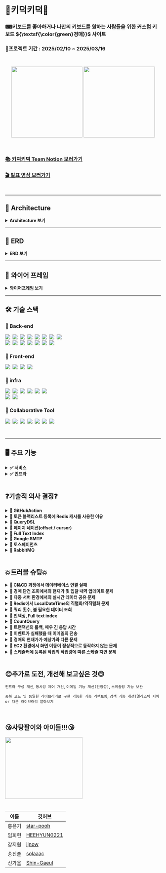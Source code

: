# 👑키덕키덕👑
### ⌨키보드를 좋아하거나 나만의 키보드를 원하는 사람들을 위한 커스텀 키보드 ${\textsf{\color{green}경매}}$ 사이트
### 📆프로젝트 기간 : 2025/02/10 ~ 2025/03/16


<br>
<p align="center">
<img src="https://github.com/user-attachments/assets/dc439ee5-15c1-4aaa-aa2a-55b673a9da50" height=230px>
<img src="https://github.com/user-attachments/assets/ec984bc9-05f6-4dd5-919d-1383e68e90d1" height=230px>

</p>

<br>

### [📚 키덕키덕 Team Notion 보러가기](https://teamsparta.notion.site/1962dc3ef514803fbe6cc16fbabe39e0)

### [🎬 발표 영상 보러가기]()

<br>

---

## 📐 Architecture

<details>
<summary> <Strong>Architecture 보기</Strong> </summary>
  
<br>
<p align="center">
<img src="https://github.com/user-attachments/assets/490f3504-bf8b-473a-b4a1-7845f564abd7" height=450px>




</p>
<br>
<br>
</details>

---

## 💬 ERD

<details>
<summary> <Strong>ERD 보기</Strong></summary>
  
<br>
<br>
<p align="center">
<img src="https://github.com/user-attachments/assets/89c5150c-c2dc-4657-a2a6-e036b7d6969b" height=650px>


</p>
<br>
<br>
</details>


---
## 📃 와이어 프레임

<details>
<summary> <Strong>와이어프레임 보기</Strong> </summary>
  
<br>
<br>
<p align="center">
<img src="https://github.com/user-attachments/assets/a72d4f3e-dc29-4ff3-a8b0-02fce07f1d5e" height=600px>

</p>
<br>
<br>
</details>


---

## 🛠️ 기술 스택
### 🔹 Back-end
<img src="https://img.shields.io/badge/Java-007396?style=for-the-badge&logo=OpenJDK&logoColor=white">&nbsp;
<img src="https://img.shields.io/badge/Spring Boot-6DB33F?style=for-the-badge&logo=springboot&logoColor=white">&nbsp;
<img src="https://img.shields.io/badge/Gradle-02303A?style=for-the-badge&logo=gradle&logoColor=white">&nbsp;
<img src="https://img.shields.io/badge/MySQL-4479A1?style=for-the-badge&logo=mysql&logoColor=white">&nbsp;
<img src="https://img.shields.io/badge/Redis-DC382D?style=for-the-badge&logo=redis&logoColor=white">&nbsp;
<img src="https://img.shields.io/badge/QueryDSL-FCC624?style=for-the-badge&logoColor=black">&nbsp;
<img src="https://img.shields.io/badge/postman-E34F26?style=for-the-badge&logo=postman&logoColor=white">&nbsp;
<img src="https://img.shields.io/badge/jwt-F80000?style=for-the-badge&logo=json web tokens&logoColor=white">&nbsp;
<br>
<img src="https://img.shields.io/badge/stomp-F7DF1E?style=for-the-badge&logoColor=black">&nbsp;
<img src="https://img.shields.io/badge/websocket-F80000?style=for-the-badge&logoColor=white">&nbsp;
<img src="https://img.shields.io/badge/rabbitMQ-47A248?style=for-the-badge&logo=rabbitMQ&logoColor=white">&nbsp;
<img src="https://img.shields.io/badge/h2-7952B3?style=for-the-badge&logo=h2&logoColor=white">&nbsp;
<img src="https://img.shields.io/badge/spring security-000000?style=for-the-badge&logo=spring security&logoColor=white">&nbsp;
<img src="https://img.shields.io/badge/spring data jpa-092E20?style=for-the-badge&logoColor=white">&nbsp;
<img src="https://img.shields.io/badge/junit5-4053D6?style=for-the-badge&logo=junit5&logoColor=white">
### 🔹 Front-end
<img src="https://img.shields.io/badge/html5-E34F26?style=for-the-badge&logo=html5&logoColor=white">&nbsp;
<img src="https://img.shields.io/badge/javascript-F7DF1E?style=for-the-badge&logo=javascript&logoColor=black">&nbsp;
<img src="https://img.shields.io/badge/springboot web-6DB33F?style=for-the-badge&logoColor=white">&nbsp;
<img src="https://img.shields.io/badge/thymeleaf-7952B3?style=for-the-badge&logo=Thymeleaf&logoColor=white">&nbsp;


### 🔹 infra
<img src="https://img.shields.io/badge/ec2-DC382D?style=for-the-badge&logo=amazonec2&logoColor=white">&nbsp;
<img src="https://img.shields.io/badge/rds-47A248?style=for-the-badge&logo=amazonRDS&logoColor=white">&nbsp;
<img src="https://img.shields.io/badge/github actions-A86454?style=for-the-badge&logo=githubactions&logoColor=white">&nbsp;
<img src="https://img.shields.io/badge/docker-DD0031?style=for-the-badge&logo=docker&logoColor=white">&nbsp;
<img src="https://img.shields.io/badge/load balancing-F7DF1E?style=for-the-badge&logo=awselasticloadbalancing&logoColor=black">&nbsp;
<img src="https://img.shields.io/badge/route 53-4053D6?style=for-the-badge&logo=amazon route 53&logoColor=white">&nbsp;
<br>
<img src="https://img.shields.io/badge/iam-010101?style=for-the-badge&logoColor=white">&nbsp;
<img src="https://img.shields.io/badge/google smtp-F80000?style=for-the-badge&logo=google&logoColor=white">&nbsp;



### 🔹 Collaborative Tool
<img src="https://img.shields.io/badge/IntelliJ IDEA-000000?style=for-the-badge&logo=IntelliJ IDEA&logoColor=white">&nbsp;
<img src="https://img.shields.io/badge/Github-181717?style=for-the-badge&logo=github&logoColor=white">&nbsp;
<img src="https://img.shields.io/badge/git-F05032?style=for-the-badge&logo=git&logoColor=white">&nbsp;
<img src="https://img.shields.io/badge/Slack-4A154B?style=for-the-badge&logo=Slack&logoColor=white">&nbsp;
<img src="https://img.shields.io/badge/notion-4053D6?style=for-the-badge&logo=notion&logoColor=white">&nbsp;
<img src="https://img.shields.io/badge/figma-339AF0?style=for-the-badge&logo=figma&logoColor=white">&nbsp;
<img src="https://img.shields.io/badge/zep-7952B3?style=for-the-badge&logoColor=white">&nbsp;

<br>

---
## 🖥 **주요 기능**

<details>
  <summary><strong>✅ 서비스</strong></summary>

- 인증/인가 : Spring Security
- 회원 관리 : C, R, U, D
- 키보드 관리 : C, R, U, D
- 경매 관리 : C, R, U
- 입찰 : C
    - 비정상적인 입찰 방지
        - 하나의 경매에 최대 10회까지만 입찰 가능
        - 한 번의 입찰에 가능한 입찰 금액은 현재가 + 최소 입찰단위 * 10
- 경매 포인트 충전 : 토스페이먼츠
- 이메일 알림 서비스 : 포인트 결제내역 및 경매 낙찰, 경매 시작/종료 시 알림성 이메일 전송
- 스케줄러 : 경매 시작, 종료 자동 관리

</details>

<details>
  <summary><strong>✅ 인프라</strong></summary>

- CI/CD :
    - Github Actions을 통한 테스트 및 빌드
    - Docker 컨테이너 생성 및 EC2에서 실행
- AWS
    - ROUTE53 : 구매한 도메인의 ENS 관리 및 트래픽 라우팅
    - ALB : 트래픽 분산 및 SSL 인증
    - EC2 : 애플리케이션 배포 및 실행
    - RDS : 회원, 키보드, 경매, 포인트, 입찰 데이터 저장 및 관리

</details>
    
<br>



## ❓기술적 의사 결정❓
<details>
  <summary> <strong> 🔹 GitHubAction</strong> </summary>
  <br>

[구현한 기능]

GitHub를 활용한 CI/CD (지속적 통합/지속적 배포) 파이프라인을 구현했습니다.

[주요 로직]

- main 브랜치로 Pull Request가 생성 → 테스트를 실행
- 생성된 Pull Request가 Merge → 배포 프로세스 실행
- GitHub Secrets 활용 → EC2 설정을 비공개로 관리
- Docker로 애플리케이션을 컨테이너화하여 EC2에 자동 배포

[배경]

- 수동 배포의 비효율성 : 코드 변경시마다 EC2에 직접 접속하여 수동으로 배포해야 하는 번거로움이 있었습니다.
- 테스트 검증 부재 : 배포 전 전체 테스트 코드를 실행하여 검증하는 과정이 체계화 되어있지 않아 버그가 포함된 코드가
  <br>
  실제 서비스에 배포될 위험이 있었습니다.
- 배포 과정의 프로세스 확립 : 배포 단계에서 명령어를 잘못 친다던가 하는 휴먼 에러가 발생하여 일관된 배포 프로세스가
  <br>
  필요하다고 생각했습니다.

[요구사항]

- main으로 Pull Request를 생성했을 때 테스트 코드를 확인하여야 합니다.
- main으로 Merge가 되었을 때 배포가 되어야 합니다.
- 프로그램이 Docker 컨테이너 위에서 실행되어야 합니다.

[선택지]

- Jenkins
- GitHub Actions  🥕

[의사결정/사유]

- 기존에 GitHub Actions를 활용한 CI/CD 구축 경험이 있어 새로운 도구를 학습하는 데 드는 리소스를 고려했을 때
  <br>
  가장 효율적인 선택이었습니다.
- 프로젝트가 GitHub에서 관리되고 있어 별도의 외부 서비스 없이 GitHub 내에서 CI/CD를 구현할 수 있다는 점이
  <br>
  강점이었습니다.
- GitHub Actions는 YAML 파일을 기반으로 워크플로우를 정의할 수 있어 구현이 용이하고 유지보수 부담이 적었습니다.

[회고]

- 단일 서버 환경일때 구현을 해 배포를 해보았으나 시간이 없어 다중 서버 환경일 때 CI&CD 구축을 경험하지 못해 아쉬움이 남습니다.
- 직접 EC2에 파일을 전송하는 방법을 택했으나 다음에는 S3를 이용하는 방식도 고려해보고 싶습니다.
    
</details>

<details>
  <summary> <strong>🔹 토큰 블랙리스트 등록에 Redis 캐시를 사용한 이유</strong> </summary>
  <br>

  [구현한 기능]


회원 탈퇴 시, 해당 사용자의 토큰을 블랙리스트에 등록하여 더 이상 사용할 수 없도록 처리하는 기능을 구현했습니다. 

[주요 로직] → 흐름도 작성

- 회원 탈퇴 요청 → 사용자 정보 삭제 및 토큰을 블랙리스트에 등록
- 사용자가 서비스 요청 → 요청의 토큰이 블랙리스트에 포함되어 있는지 검증
- 블랙리스트에 포함된 토큰 → 요청 거부
- 토큰 만료 시 → 블랙리스트에서 자동 삭제

  <img src="https://github.com/user-attachments/assets/f1240532-171a-4aa9-bb1a-de06c1d25a65" height=300px>




[배경]

- 회원 탈퇴 후에도 토큰에 대한 정보를 알고 있다면 토큰이 만료될 때까지 서비스를 계속 이용할 수 있는 문제가 있었습니다.
  
  이를 해결하기 위해 블랙리스트를 도입하여, 탈퇴 시 해당 토큰을 블랙리스트에 등록하고 이후 모든 요청에서 블랙리스트에
  
  포함되어 있는지 확인하는 방식으로 차단했습니다.

[요구사항]

- 블랙리스트는 일정 시간(토큰의 유효기간) 이후 자동으로 만료되도록 관리해야 합니다.
- 블랙리스트 조회는 Filter를 지나기 때문에 빨라야 합니다.

[선택지] 

- Redis 🥕
    - 다중 서버 환경에서도 일관된 데이터 관리를 보장할 수 있음
    - 네트워크를 통해 데이터를 공유하므로 캐시 일관성 유지 가능
    - 요청이 발생할 때마다 네트워크 호출이 필요 → 응답 속도 저하 가능
    - 로컬 캐시에 비해 상대적으로 높은 네트워크 비용 발생
- Caffeine
    - 성능이 뛰어나고 빠른 응답 속도 제공
    - 구현이 간단하고 사용하기 쉬움
    - 로컬 캐시 방식이라 네트워크 호출이 없어 비용이 적음
    - 다중 서버 환경에서 일관성이 보장되지 않음
    - 서버별로 캐시 데이터가 달라질 수 있어 신뢰도가 낮아질 가능성 있음

[의사결정/사유]

- 블랙리스트 조회는 모든 요청마다 수행되므로, 매번 네트워크 호출이 필요해 응답 속도가 느려질 가능성이 있음
- 처음에는 성능이 뛰어난 Caffeine을 사용했으나, 다중 서버 환경에서 캐시 데이터가 일관되지 않을 가능성이 있음
- 결과적으로, 데이터 일관성을 보장하기 위해 Redis를 선택함

[회고]

- 다시 시도한다면? 
시간이 없어 기존에 사용해본 Redis를 사용해봤지만 다중 서버 환경에서의 다른 캐시 방법을 찾아보고 싶습니다.
</details>


<details>
  <summary> <strong>🔹 QueryDSL</strong> </summary>
  <br>

  [구현한 기능]

경매 다건 조회 기능에 QueryDSL 이용하여 다양한 옵션으로 

선택적 검색이 가능 하도록 구현하였습니다. 

[주요 로직]

1. 설정한 옵션에 해당하는 결과만 출력하도록 하였습니다. 
2. DTO방식을 이용하여 불필요한 컬럼은 조회하지 않도록 하였습니다. 
3. @QueryProjection 을 이용하여 런타임 시점이 아닌 컴파일 시점에 
    
    오류를 잡아낼 수 있도록 하였습니다.  
    

[배경]

초기에 구현했던 경매 목록 조회 기능은 별도의 검색 옵션이 없는 전체 목록 

조회였습니다. 조회 기능에 관하여 생각을 하던 도중 인스타그램을 통해 어렴풋이

기억나는 단어에 대해서 검색을 했을 때 원하는 결과 값이 나와서 도움이 되었던 

기억이 스쳤습니다. 저희 로직도 그러한 방식으로 검색을 할 수 있다면 좋을 것 

같아서 구현하게 되었습니다.  

[요구 사항]

1. 동적쿼리
    1. 사용자가 어떠한 것을 검색하던 편리하게 검색 할 수 있어야 하며,
        
        결과 값이 정확히 나오도록 설계해야 한다고 생각했습니다. 
        
2. 유지보수성
    1. 개발자 측면에서 검색 옵션이 추가되거나, 삭제되더라도
        
        변경을 쉽고 빠르게 할 수 있어야 한다고 생각했습니다. 
        
3. 타입 안전성
    1. 쿼리 작성 시 발생할 수 있는 오류들에 대하여 미리 발견하거나, 
        
        대비할 수 있어야 한다고 생각했습니다.
        

[선택지]

- 각 검색 조건에 해당하는 API를 생성하기
    - 사용자가 검색 할 때에 사용하는 검색 조건 중 가장 많은 빈도를 차지할 것이라고
        
        예상되는 것들에 대한 각 API를 만들어서 이용할 수 있게 하는 방법
        
        - 장점 : 사용자가 원하는 조건에 따른 API를 호출하기 때문에 하나의 API에서
            
          로직에 문제가 발견되더라도 나머지 검색 기능은 정상적으로 작동합니다. 
            
        - 단점 : 검색 조건이 많아질수록 각 조건에 맞는 API를 별도로 생성해 줘야 하며,
            
          중복 로직이 많아지고, 검색 조건이 변경되면 해당하는 여러가지의 API를
            
          수정해야 하므로 유지 보수가 복잡해지게 됩니다. 
            
- JPQL을 이용한 동적 쿼리 만들기
    - JPQL을 이용하여 동적 쿼리를 만들어 검색을 할 수 있는 기능을 만들기
        - 장점 : 자바에서 제공하는 기능이고, 쿼리 메서드 조합을 잘하면 쉽게
            
          구현할 수 있다는 장점이 있습니다. 
            
        - 단점 : 다양한 검색 조건이 들어간 동적 쿼리의 특성 상 쿼리메서드로 만들기엔
            
          한계가 있으며, 문자열로 작성하기 때문에 쿼리문이 복잡해지고, 가독성이
            
          떨어집니다. 또 컴파일러, 컴파일 시점에 오류가 잡기 힘들고
            
          엔티티에 대해 연관된 데이터를 조회하기 위해 추가적인 쿼리가 발생하여
            
          N+1 문제로 인한 성능 저하가 일어날 수 있습니다. 
            
- ✅ QueryDSL을 이용한 동적 쿼리 만들기
    - QueryDSL을 이용하여 동적 쿼리를 만들어 검색할 수 있는 기능 만들기
        - 장점 : 문자열로 작성하지 않고 자바 코드로 작성하기 때문에 잘못된 필드 이름이나
            
          타입 등을 컴파일러를 통해 쉽게 찾아낼 수 있고, 가독성이 올라가며
            
          이해하기 쉽고 수정하기 편하다는 장점이 있습니다. 
            
          또한 @QueryProjection을 통해 컴파일 시점에 오류를 잡을 수 있다는
            
            장점이 있습니다. 
            
        - 단점 : 처음 사용할 때 다소 학습이 필요하고, 별도의 의존성 주입으로 인한
            
          버전 관리, 호환성 문제 등이 있을 수 있습니다. 
            
    

[의사결정/사유]

- 의사결정 : QueryDSL을 이용한 동적 쿼리 만들기
- 사유 : 처음 사용할 때 학습이 필요한 점과 별도의 의존성 주입으로 인한 버전 관리,
    
  호환성 문제 등에 대한 단점이 있지만, 유지 보수성과 타입 안전성 부분에서
    
  다른 방법들에 비해 우수하다고 생각하여 선택하게 되었습니다. 
    

[회고]

쿼리 사용이 익숙하지 않아 활용적이지 못한 것 같아 아쉬움이 있습니다. 공부를 더 해서

아직 모르는 다양한 기능들을 알아보고 보다 효율적으로 코드를 개선해 보고 싶고,

초성 검색 기능 구현에 대해서도 공부해 보고 싶습니다.
    
</details>

<details>
  <summary> <strong>🔹 페이지 네이션(offset / cursor)</strong> </summary>
  <br>

  [구현한 기능]

offset기반 페이징과 cursor기반 페이징을 이용하여 모두 구현해 보았으며, 

검색 속도 개선과  문제 해결을 위하여 결과적으로 cursor기반 페이징을 

최종 반영 하였습니다.

[주요 로직]

QueryDSL을 이용한 조회 기능에 offset기반 페이징 처리를 하여 사용자가 페이지를

선택하여 조회를 할 수 있는 기능을 1차적으로 구현하여 테스트 진행 후

검색 속도 개선과 문제 해결(CountQuery)를 위하여 cursor기반 페이징을 최종

반영 시켰습니다. 

[배경]

검색 기능을 구현한 후 생각을 하던 도중 조회 결과가 한번에 보이는 것은 속도 저하와

사용자의 시각적인 측면에서 불편함이 발생할 것이라고 생각하여 

페이징 처리를 하게 되었습니다. 

[요구 사항]

1. 데이터의 정확성
    1. 사용자가 조회를 하는 도중에 데이터가 추가되거나 삭제되어도 유실, 중복되는 
        
        데이터 없이 정확한 정보가 반환되어야 한다고 생각했습니다. 
        
2. 빠른 속도
    1. 어떤 방식으로 조회를 하더라도 빠른 속도를 유지하여 사용자에게
        
        불편함이 없어야 한다고 생각합니다. 
        

[선택지]

- ✅ offset 기반 페이징
    - 조회한 데이터를 “페이지”단위로 구분하여 출력하는 방식
        - 장점 : 사용자가 특정 페이지로 직접 선택하여 이동할 수 있고,
            
          구현이 간단하며, 다양한 정렬 방식을 쉽게 적용할 수 있다는 장점이 있습니다.
            
        - 단점 : 페이지를 불러오는 사이에 데이터의 변화가 있을 경우, 중복 데이터 혹은
            
          유실 데이터가 있을 수 있으며, 요청한 데이터를 바로 조회하는 것이 아니라
            
          이전의 데이터를 모두 조회한 후 offset을 조건으로 잘라내는 방법이기 때문에
            
          offset의 숫자가 커질수록 응답 속도가 느리다는 단점이 있습니다. 
            
- ✅✅ cursor 기반 페이징
    - 무한 스크롤을 구현할 때 흔히 사용하는 방법이기도 하며, 마지막으로 조회된 항목을
        
        기준으로 다음 데이터를 가지고 오는 방식 
        
        - 장점 : offset값을 사용하는 대신 이전에 조회한 마지막 항목을 기준으로 다음 항목을
            
           가지고 오기 때문에 데이터 베이스의 부하가 적고 속도가 빠르며, 데이터에
            
           변화가 있더라도 이전에 조회한 데이터를 기준으로 결과를 반환하므로, 
            
          사용자에게 일관된 결과를 제공한다는 장점이 있습니다. 
            
        - 단점 : 사용자가 원하는 특정 페이지로 직접 이동할 수 없고, 오직 다음 또는 이전
            
          페이지로만 이동할 수 있으며, 구현이 상대적으로 복잡하다는 단점이
            
          있습니다. 
            

[의사결정/사유]

- 의사결정 : offset기반 페이징, cursor기반 페이징
- 사유 :
    - offset기반과 cursor기반에 대해서 공부해 보았지만, 실제로 저의 프로젝트에
        
      적용하였을 때 각 방식에 따른 장단점이 있을 것이라 생각하였으며, 개인적으로
        
      cursor기반 페이징을 경험(실제 웹사이트)해 봤던 기억이 좋지 않았습니다.
        
      지극히 개인적인 생각이기 때문에 프로젝트에 바로 그 의견을 적용하긴 어려워서
        
      두 가지 방법 모두 구현을 해본 후 더 적합한 것을 선택하고자 하였습니다. 
        
    

[회고]

offset기반 페이징과 cursor기반 페이징을 모두 구현해보면서 각자 어떤식으로 작동을

하는지에 대해 직접 확인해 볼 수 있어서 좋았고, 구현하면서 생긴 문제들에 대해서 

조금 더 공부해볼 생각을 하니 기대됩니다.
  
    
</details>

<details>
  <summary> <strong>🔹 Full Text Index</strong> </summary>
  <br>

  [구현한 기능]

full text index를 적용하여 검색 응답 속도 개선을 하였습니다. 

[주요 로직]

기존에 사용한 like연산자를 이용한 검색에 대한 속도를 개선하고자,

full text index 적용 후 사용자 정의 함수를 등록하여 응답 속도를 개선 하였습니다. 

[배경]

검색은 정확한 정보를 응답하는 것도 중요하지만 응답 속도 또한 중요하다고 생각하였습니다. 

키보드 100만 건을 기준으로 키보드 이름에 대해서 검색을 해보았습니다.

- 검색조건 :
    - 키보드 이름 : red가 들어간 키보드 조회
    - offset기반 페이징
    - 한 페이지에 50개 출력
    - 10번 째 페이지 선택
    - 결과에 충족하는 총 데이터 수 32,491건
      
      <img src="https://github.com/user-attachments/assets/172a37e5-b432-423d-a726-dc1ef58db07f" height=350px>
      


단순히 눈으로 보이는 1초는 빠르다고 느껴질 수 있으나 응답을 기다릴 때 체감 상 

빠르다고 생각이 들지 않았습니다. 해당 기능을 구현한 사람의 입장에서도 다소 

답답함이 느껴진다면 사용자의 입장에서는 더욱 답답할 것이라고 생각하였고, 

그로 인해 응답 속도를 개선하고자 하였습니다. 

[요구 사항]

1. 빠른 속도
    1. 사용자가 불편함을 겪지 않도록 응답 속도가 중요하다고 생각했습니다. 
2. 정확한 반환 값
    1. 속도가 빠르지만, 검색어에 연관 없는 데이터가 반환 된다면 아무 의미가 없다고
        
        생각 하기 때문에 데이터 정확성이 중요하다고 생각했습니다.
        
         
        

[선택지]

1. like 연산자 수정
    1. 기존에 작성되어있는 like연산자에서 앞 부분에 있는 %를 제외하여 해당 컬럼을 인덱싱
        
        처리하여 접두어 검색
        
        ```java
        // 기존 코드
        private BooleanExpression auctionTitle(String auctionTitle) {
            if (auctionTitle == null) {
                return null;
            }
        
            return auction.title.like("%" + auctionTitle + "%");
        }
        ```
        
        ```java
        // 변경 코드
        private BooleanExpression auctionTitle(String auctionTitle) {
            if (auctionTitle == null) {
                return null;
            }
        
            return auction.title.like(auctionTitle + "%");
        }
        ```
        

- 장점 : 해당 방법을 사용하기 위한 수정이나, 적용이 어렵지 않고
    
  FTS보다 저장 공간을 적게 차지한다는 장점이 있습니다. 
    
- 단점 : 접두어 검색이기 때문에 사용자가 원하는 포괄적인 검색이 불가능합니다.
    
  예를 들어 “사과”로 검색했을 때 “사과맛 음료”는 찾을 수 있지만
    
  “맛있는 사과”는 찾을 수 없습니다. 
    
1. full text index
    1. 해당하는 컬럼에 full text index처리를 하여 전체 텍스트를 검색 할 수 있도록 구현
        - 장점 : 파서가 문자열을 Tokenizing(문자열을 의미 있는 단위로 분리)하여 인덱스를
            
          생성하므로 검색 속도가 향상 되며, 파서의 종류를 선택하여 tokenizing
            
          할 수 있기 때문에 검색의 폭이 넓어질 수 있습니다. 
            
        - 단점 : 데이터를 모든 단어별로 분리하여 저장하기 때문에 저장 공간이 많이
            
          필요하며, 잦은 데이터 변화가 있을 시 오버헤드가 발생할 수 있다는 단점이
            
          있습니다. 또한 QueryDSL은 RDBMS(관계형 데이터베이스 관리 시스템)를
            
          따르기 때문에 FTS(Full Text Search)를 네이티브하게 지원하지 않아  
            
          사용자 정의 함수를 이용하여 구현해야 한다는 단점이 있습니다. 
            

[의사결정/사유]

- 의사결정 : full text index
- 사유 :
    - 지금 현재 저희 프로젝트에서는 속도나 정확성, 그리고 사용자가 폭 넓은 검색을
        
      할 수 있어야 한다는 점을 생각하여 full text index를 선택하였습니다.
        
         
        

[회고]

기능을 구현하고 테스트를 해봤을 때 속도가 개선된 점을 직접 확인 할 수 있어서 

기분이 좋았고, 처음 접해보는 사용자 정의 함수 등록을 해볼 수 있어서 뜻 깊은 시간이었던 것

같습니다. 짧은 시간에 알아보고 공부하여 구현하다보니 부족한 점이 많아 조금 더

개선해 보고 싶습니다. 그리고 FTS(Full Text Search)에 관해 검색을 하다 보니 

엘라스틱서치 라는 기능이 눈에 자주 띄었어서 관련 공부도 해보고 싶습니다.
  
    
</details>

<details>
  <summary> <strong>🔹 Google SMTP</strong> </summary>
  <br>

 [구현한 기능]
 
여러가지 알림기능에 활용할 이메일 전송 기능을 구현하였습니다.

[배경]

결제가 완료되거나, 포인트가 일정 금액보다 떨어져 입찰 참여가 어려운 상황이거나, 경매가 끝났을때 낙찰자가 되었거나, 

내가 생성한 경매가 오픈되었거나 하는 상황에서 사용자에게 알림을 보내야 할 필요가 있습니다. 여기서 결제 영수증이나 

낙찰 알림 등은 실시간으로 바로바로 확인해야하는 내용의 알림이 아니고 시간이 지나도 사용자가 필요하지 않아 지우는 것이 

아니라면 사라지지 않고 사용자가 필요하면 언제든지 다시 확인할 수 있어야 하는 종류의 알림이라고 생각했기때문에 

이메일로 구현하였습니다.

[주요 로직]

Spring Mail과 Gmail SMTP를 활용하여 이메일을 발송하는 구조입니다.

특정 이벤트 발생 시 이메일 전송 요청을 수신하면`EmailService`로 전달하여 이메일을 전송합니다. 

HTML 템플릿(Thymeleaf) 기반으로 이메일 본문을 생성합니다.

`JavaMailSender.send(mimeMessage)`를 호출하면 SMTP 서버와 연결한 후, 메일 전송 요청을 Gmail SMTP 서버로 보내고 이메일을 발송한 후 

종료하는 방식으로 처리됩니다. 이메일 전송이 성공하면 로그를 남기고 API 응답을 반환합니다.

<img src="https://github.com/user-attachments/assets/adba5ff1-c16f-4362-a916-078e5e1a8212" height=350px>


[요구사항]

1. 이메일을 송신 할 수 있어야합니다. 
    1. 고객센터를 이메일로 운영하는게 아니므로 수신기능 필요없다고 생각했습니다.
2. 이메일을 구축하는데에 너무 많은 리소스가 사용되면 안됩니다.
3. 다른 팀원들이 구현된 내용을 하나하나 분석해보지 않아도 쉽게 사용할 수 있어야 합니다. 
    1. 알림 기능은 다양하게 활용 가능하므로 원한다면 그냥 가져다가 구현할 수 있어야한다고 생각했습니다.

[선택지]

1. 외부 API사용
    1. API 방식은 HTTP 기반의 RESTful API를 활용하여 요청을 보내는 방식
    2. 장점
        1. 간단한 HTTP요청으로 전송이 가능합니다.
        2. 전송 로그, 열람 추적 등이 가능합니다.
        3. 대량 전송이 가능합니다.
    3. 단점
        1. 비쌉니다.
            1. sendgrid →월 5만건 15달러 20만건 90달러
            2. Mailgun → 월 5만건 35달러 월 250만건 1250달러 
            3. postmark →월 5만건 60달러 12만건 138달러
            4. aws ses → 월 6만건까지는 무료 그 후에는 비용발생
2. SMTP 
    1. SMTP 프로토콜(Simple Mail Transfer Protocol)을 이용하여 메일을 전송 (수신은 X)
        1. SMTP를 직접 구축
            1. 장점: 
                1. 발송량 제한이 없습니다.
            2. 단점
                1. 서버 유지비가 발생합니다.
                2. 유지보수가 어렵습니다.
                3. 설정 난이도가 어렵습니다.
        2. 구글 SMTP를 이용
            1. 장점 :
                1. 설정 난이도가 쉽습니다.
                2. 유지보수, 보안을 구글이 하므로 우리가 하지 않아도 됩니다.
            2. 단점:
                1. 발송량 제한 있습니다. 하루에 500건

[의사결정/사유]

1. aws ses vs 구글 SMTP
    1. aws
        1. 장점
            1. 전송 로그, 열람 추적 등이 가능합니다.
            2. 월 6만건 넘어도 유료지만 보낼 수 있습니다.
        2. 단점
            1. 초기 설정이 구글 SMTP보다 어렵습니다.
    2. 구글 SMTP 🥕
        1. 장점
            1. 초기 설정이 매우 쉽습니다.
        2. 단점
            1. 보낼 수 있는 메일의 양이 매일 500건으로 한정적입니다.

Gmail SMTP를 활용하여 전송하는 방식을 선택했습니다.

1. 전송로그 열람 추적등은 마케팅 메일이라면 필요할 수도 있지만 우리가 만드는 건 알림메일이므로 중요치 않다고 생각됩니다.
2. 마찬가지로 대량메일 또한, 마케팅 메일이 아니라 알림메일이므로 중요하지 않았습니다.
3. Gmail SMTP를 활용하는 방식이 가장 리소스가 적게 들어갈 수 있다고 생각합니다.

[회고]

- 기술의 장단점
    - 장점
      
    	정말 쉽게 설정이 가능했습니다. 3시간만에 첫 메일을 보내는데에 성공했고, 팀원들에게 간단한 설명만하고 바로 코드만 보여줘도

   	다들 금방 이해하고 활용할 수 있었습니다.
  
    - 단점
        
        대량 메일에 어렵다는 점은 지금 단계에서 아무 문제가 없지만 확장 가능성을 생각하면 조금 불리할 수 있을 것 같습니다.
        

다시 시도한다면?

 - Gmail을 사용하는 방식은 간단하지만, EC2에서 메일을 전송할 때 일부 계정에서는 Gmail이 이를 이상 로그인으로 판단하여 차단하는
 
   경우가 있었습니다. 따라서 배포 시 AWS와의 호환성을 고려한다면, 다음번에는 AWS SES를 활용하는 것을 더 적극적으로

   고려해볼 수 있을 것 같습니다.
  
    
</details>

<details>
  <summary> <strong>🔹 토스페이먼츠</strong> </summary>
  <br>

  [구현한 기능]

- 입찰 시 필요한 경매 포인트를 충전하기 위한 결제 기능을 구현했습니다.

[주요 로직]

- 선택한 PG사 : 토스페이먼츠
- 결제 요청이 들어오면 결제 정보를 임시로 저장합니다.
    - 결제 정보 전달 시 클라이언트로부터 조작된 데이터인지 검증하는 용도입니다.
- 토스페이먼츠에 결제 승인 요청을 전송합니다.
- 결제 승인 응답이 정상적으로 오면 결제 내역 및 경매 포인트 정보를 DB에 저장합니다.


 <img src="https://github.com/user-attachments/assets/e19c3678-10c1-48f9-9bab-45adf8189e63" height=350px>



[배경]

- 경매의 핵심 기능인 입찰을 구현하기 위해선 결제 기능이 필요하다고 생각했습니다.
- 결제 기능 없이도 경매 시스템을 구현할 수는 있지만 현실성이 부족하다고 판단했기 때문입니다.

[요구사항]

- 결제 기능을 연동하는데 많은 시간이 소요되지 않아야 합니다.
- 다른 팀원들이 구현 내용을 분석하지 않아도 쉽게 사용할 수 있도록 구현해야 합니다.
- 참고 할 수 있는 자료가 많아야 합니다.

[선택지]

- 아임 포트
    - 참고 자료 (샘플 코드, 포스트맨 등) 다수 존재
    - 다양한 PG사를 간단하게 연결 가능
    - 다양한 기능을 API 호출로 사용 가능
    - 서버 - 아임포트 - PG사의 구조
- ✅ 토스 페이먼츠
    - 참고 자료 (샘플 코드, 개발 문의 채널 등) 다수 존재
    - 서버 - 토스페이먼츠의 구조

[의사결정/사유]

- 경매 포인트를 충전하는 단순한 기능이기 때문에 아임 포트의 사용은 과하다고 생각했습니다.
- API 호출로 기능이 완성되어 버린다면 프로젝트를 빠르게 진행할 수는 있지만, 개인이나 팀의 성장에는

  도움이 되지 않는다고 생각했습니다.
  
- 다양한 PG사를 연결할 것이 아니었기 때문에 결제가 완료되기까지 한 단계를 더 거쳐야 한다는 부분이 단점이

  된다고 생각했습니다.

[회고]

- 기술의 장단점
    - 참고 자료가 잘 되어 있어서 연동에 큰 어려움이 없었습니다.
    - 필요한 결제 관련 기능이 있다면 직접 구현해야 합니다.
    - 토스페이먼츠의 결제 위젯을 사용하기 때문에 커스터 마이징이 불가능했습니다. 그래서 서버에서 필요한 데이터가 있다면

      다른 방법을 찾아야만 했습니다.
      
- 다시 시도한다면?
    - 다양한 PG사를 연결하는 것이 아니라면 토스페이먼츠를 사용할 것 같습니다.
    - 다만 결제 위젯과 결제 창이라는 두 가지 종류가 있으며 현재는 결제 위젯을 사용하고 있지만, 다음에는 결제 창을 선택할 것 같습니다.
        - 결제 창에서는 원하는 결제 방식만 선택할 수 있습니다.
        - 결제 내역 등을 비롯하여 개발자 센터에서 확인할 수 있는 기능들이 존재합니다.
          
    
</details>

<details>
  <summary> <strong>🔹 RabbitMQ</strong> </summary>
  <br>

  [구현한 기능]

- 재시도를 포함한 결제 승인 요청 실패 시 해당 요청에 대한 보정 작업으로 결제 취소 요청을 처리하는 메시지 큐를 구현했습니다.

[주요 로직]

- 결제 승인 요청을 실행합니다.
    - 재시도의 가능성이 있기 때문에 멱등키를 헤더에 포함시켜 동일한 요청이라는 것을 알려줍니다.
- 결제 승인 요청 실패 시 재시도를 최대 3회 실행합니다.
- 결제 승인 요청을 모두 (기본 요청 1회  + 재시도 3회) 실패하는 경우, 메시지를 발행합니다.
- 메시지가 발행되면 결제 취소 요청을 실행합니다.
    - 재시도의 가능성이 있기 때문에 멱등키를 헤더에 포함시켜 동일한 요청이라는 것을 알려줍니다.
- 결제 취소 요청 실패 시 재시도를 최대 3회 실행합니다.
- 결제 취소 요청을 모두 (기본 요청 1회  + 재시도 최대 3회) 실패하는 경우, DLQ (Dead Letter Queue)로 메시지를 이동시킵니다.

<img src="https://github.com/user-attachments/assets/f8bb75a9-1d53-4f73-b86a-7aea6e448f0d" height=350px>


[배경]

- 결제가 실패하는 경우 또는 예기치 못한 에러가 발생했을 경우에 대한 예외 처리가 없었습니다.
- 결제 서버에서는 정상적인 처리가 진행됐지만 모종의 이유로 에러가 발생할 경우, 사용자에게서 금액은 차감되지만 포인트는 충전되지 않는 상황이 발생할 수 있습니다.
- 이런 상황을 방지하고자 에러에 대한 예외 처리를 구현하게 되었습니다.

[요구사항]

- 결제 승인 요청이 실패했을 경우에 대한 보정 작업이기 때문에 메시지에 대한 보장성이 높아야 하고 메시지를 빠르게 소비해야 합니다.
- 설정 및 운영이 복잡하지 않아야 합니다.

[선택지]

- ✅ RabbitMQ
    - 장점
        - 메시지를 디스크에 저장하여 데이터 손실 방지 가능(안정성 보장)
        - ACK/NACK 기능을 통해 확실한 메시지 전송 보장
        - 메시지가 브로커에 들어오면 즉시 Consumer가 가져가서 처리
    - 단점
        - 대량 데이터 처리에 비효율적
        - 메시지 브로커가 SPOF(단일 장애점)이 될 가능성 있음

- Kafka
    - 장점
        - 로그 기반 저장으로 대용량 처리 가능
        - 여러 개의 브로커를 사용하여 수평 확장이 우수
        - 특정 시점부터 다시 읽을 수 있기 때문에 재처리 가능
    - 단점
        - Consumer가 메시지를 가져가는 Pull 방식이기 때문에 메시지 처리는 상대적으로 느림
        - 구현이 다소 복잡하며, 설정 및 운영이 RabbitMQ보다 어려울 수 있음

- Redis Pub/Sub
    - 장점
        - 메시지가 메모리에서 즉시 처리되기 때문에 빠름
        - 설정 및 운영이 간단하며 가볍고 사용하기 쉬움
    - 단점
        - 메시지를 소비하지 않으면 사라지기 때문에 메시지를 보장하지 않음
        - 메시지를 소비했을 때 실패한다면 재시도가 불가능함

[의사결정/사유]

- 결제 승인 요청 실패에 대한 보정 작업이기 때문에 메시지에 대한 보장성이 높아야 하고 빠르게 소비할 수 있어야 한다고 생각했습니다.
- 결제 승인 요청이 완전히 실패하는 경우는 많지 않을 것이라고 생각하여 대량 데이터 처리까지는 필요 없다고 생각했습니다.
- 또한 처음 도입하는 메시지 큐의 구현, 설정, 운영이 어렵다면 빠른 적용이 힘들다고 생각했습니다.

[회고]

- 기술의 장단점
    - 웹페이지에서 MQ에 대한 관리를 할 수 있는 점이 좋았습니다.
    - 큐는 어떤 타입인지, 바인딩 전략은 어느 것인지에 따라 설정이 다르기 때문에 해당 내용을 검색하는 과정이 어려웠습니다.
- 다시 시도한다면?
    - 현재는 DLQ에 저장된 메시지에 대한 처리가 없기 때문에 이 부분을 추가 하고 싶습니다.
        - ex) 스케줄러를 활용하여 결제 취소 요청을 재시도
    - 또한 현재는 네트워크 에러인 경우에만 재시도 및 메시지 발행이 되고 있는데, 토스페이먼츠의 에러 코드도 분류를 나눠서 재시도
      
      및 메시지 발행이 가능하도록 하고 싶습니다.
  
    
</details>


<br>

## 💥트러블 슈팅💥

<details>
  <summary> <strong>🔹 CI&CD 과정에서 데이터베이스 연결 실패</strong> </summary>
  <br>

  [문제 인식]

CI&CD 적용 후, 애플리케이션이 Docker 컨테이너에서 실행될 때 RDS(MySQL) 데이터베이스에 연결할 수 없는 오류가 발생했습니다.

로그를 확인해보니 다음과 같았습니다.

```java
Caused by: java.sql.SQLException: Access denied for user 'admin'@'172.31.44.3' (using password: YES)
```

조사 결과, .env 파일에서 RDS 비밀번호가 # 문자로 끝나도록 설정되어 있었습니다.
.env 파일은 #을 주석으로 처리하기 때문에, 기존에 CI&CD를 적용하지 않은 배포 테스트에서도 비밀번호 일부가 잘못 인식되는 문제가 발생했었고, 

이를 방지하기 위해 작은 따옴표(')로 감싸서 설정해 배포에 성공했었습니다. 하지만, Docker 환경에서 실행할 때도 동일한 오류가 발생했습니다.

```java
MYSQL_PASSWORD='Qwer12!@#'
```

[해결 방안]

- MySQL 비밀번호 변경 : 문제를 일으켰던 특수문자 #을 비밀번호에서 제거하고 테스트를 하기로 했습니다.

[해결 과정]

1. MySQL에 접속해 계정 비밀번호를 변경
2. .env 파일에 MYSQL_PASSWORD 부분을 변경된 비밀번호로 변경
3. 변경된 환경 변수를 포함하여 docker container 재시작
4. 이후 앱이 중지되지 않고 정상적으로 동작하는 것을 확인

[해결 결과]

- Docker 환경변수 설정 시 특수문자가 포함될 경우, 안전한 값으로 변경하거나 적절한 Escape 처리가 필요하다는 점을 확인했습니다.
- 다만, 특수문자가 다른 곳에서도 예상치 못한 문제를 일으킬 가능성이 있기 때문에, 앞으로는 데이터베이스 비밀번호를 설정할 때 더욱

  신중하게 고려할 계획입니다.
  
</details>

<details>
  <summary> <strong>🔹 경매 단건 조회에서의 현재가 및 입찰 내역 업데이트 문제</strong> </summary>
  <br>

  [문제 인식]
  
현재 경매 사이트에서는 사용자가 입찰 화면을 보고 있을 때, ‘현재가’와 ‘입찰 내역’이 실시간으로 

변경되지 않는 문제가 있었습니다.

사용자가 페이지를 새로고침 해야만 최신 데이터를 확인할 수 있었으며, 이로 인해 실시간성이 중요한 경매 

환경에서 불편함이 발생했습니다.

[해결 방안]

이 문제를 해결하기 위해 여러 가지 데이터 업데이트 방식(Polling, Long Polling, WebSocket, SSE, GraphQL Subscription)을 비교해 보았습니다.

- Polling 방식
  
   - 클라이언트가 일정 시간마다 서버에 HTTP 요청을 보내 최신 데이터를 가져오는 방식
	- 장점: 구현이 간단하며, 현재 코드에서도 쉽게 적용 가능
	- 단점: 데이터 변경 여부와 관계없이 주기적으로 요청을 보내 비효율적이며, 실시간성을 완전히 보장하지 못함
  
- Long Polling 방식
  
   - 클라이언트가 서버에 요청을 보내면, 서버는 데이터가 변경될 때까지 응답을 지연시킴. 이후 데이터가 변경되면 응답을 보내고,

     클라이언트는 다시 새로운 요청을 보냄.
     
	- 장점: Polling보다 불필요한 요청을 줄일 수 있어 서버 리소스를 절약 가능.
	- 단점: 다수의 사용자가 접속하는 경우 매 요청마다 새로운 HTTP 연결이 필요하므로 서버 부하가 증가할 가능성이 있음
   
- WebSocket 방식
  
   - 클라이언트와 서버 간의 지속적인 연결을 유지해 실시간 양방향 통신 가능
	- 장점: 데이터 변경 시 서버가 즉시 클라이언트에 알릴 수 있어 실시간성 확보
	- 단점: 지속적인 연결이 필요하여 다수의 사용자 접속 시 서버 부하가 증가 가능
   
- SSE (Server-Sent Events) 방식
  
   - 서버에서 클라이언트로만 데이터를 푸시하는 단방향 통신 방식
	- 장점: WebSocket보다 가벼우며, HTTP 기반이므로 브라우저에서 쉽게 사용 가능
	- 단점: 브라우저당 최대 동시 연결 개수 제한이 있으며, 양방향 통신이 불가능
   
- GraphQL Subscription
  
   - WebSocket 기반으로 특정 이벤트가 발생했을 때 클라이언트로 데이터를 전송하는 방식
	- 장점: REST API보다 더 유연하게 데이터 요청 가능, 불필요한 데이터 전송 최소화
	- 단점: GraphQL 서버를 추가로 구축해야 하므로 도입이 복잡할 수 있음

[해결 과정]

- 실시간성이 중요한 경매 시스템의 특성을 고려했을 때, Polling 방식은 네트워크 트래픽 증가로 인해 부적절하며,

     Long Polling은 다수의 사용자가 접속하는 경우 매 요청마다 새로운 HTTP 연결이 필요하므로 서버 부하가 증가할 가능성이 높았습니다.
  
     따라서, WebSocket 방식을 도입하여 실시간으로 ‘현재가’와 ‘입찰 내역’을 업데이트하도록 결정했습니다.

[해결 결과]

- 사용자는 페이지 새로고침 없이도 실시간으로 ‘현재가’와 ‘입찰 내역’을 확인할 수 있게 되었습니다.

  WebSocket을 활용하여 불필요한 HTTP 요청을 줄이고, 서버-클라이언트 간의 즉각적인 데이터 전송이 가능해졌습니다.
  
 
</details>



<details>
  <summary> <strong>🔹 다중 서버 환경에서의 실시간 데이터 공유 문제</strong> </summary>
<br>
  [문제 인식]

- WebSocket 연결은 기본적으로 각 서버에 독립적으로 유지되므로, 다중 서버 환경에서 하나의 서버에서 발생한 입찰 내역 반환이

  다른 서버에서는 반영되지 않는 문제가 발생할 수 있습니다. 이러한 구조에서는 다중 서버 환경에서 실시간성이 중요한 경매 시스템을

  운영할 때, 서버 간 데이터 동기화가 원활하게 이루어지지 않는 문제가 있었습니다. 

[해결 방안]

- STOMP(WebSocket) 적용
  
     STOMP를 활용하면 메시지를 특정 주제(topic)로 구독할 수 있어 현재가와 입찰 내역을 효율적으로 전달할 수 있습니다.
  
- Redis Pub/Sub 연동
  
   각 서버가 Redis의 Pub/Sub을 활용해 메시지를 발행(Publish)하고, 다른 서버에서 이를 구독(Subscribe)하여 반영하도록 구성했습니다.

[해결 과정]

- STOMP + Redis Pub/Sub 활용
  
   STOMP를 사용하여 WebSocket 기반의 메시징을 관리하고, Redis의 Pub/Sub 기능을 활용하여 서버 간 메시지를

   실시간으로 동기화하도록 아래와 같은 흐름으로설계했습니다.
    
  <img src="https://github.com/user-attachments/assets/1e82fef9-888c-46e3-aad9-4d88aaa6a98f" height=350px >


- Redis를 선택한 이유
  
   Kafka, RabbitMQ, ActiveMQ 등의 메시지 큐도 고려할 수 있었지만, 해당 기술에 대한 러닝 커브가 존재하여 빠른 도입이 어려울 것으로

  판단했습니다. 기존에 사용 경험이 있는 Redis를 활용하면 구현 속도를 높이고, 시스템 안정성을 유지할 수 있습니다.

  또한 기존에 Caffeine 캐시를 사용하던 ‘탈퇴한 회원의 블랙리스트’ 문제를 다중 서버 환경에 적용을 하면서 문제가 생긴 부분이 있었는데 

  그곳에 Redis 캐시를 쓰기로 결정해, Redis를 선택했습니다.

[해결 결과]

- 다중 서버 환경에서도 정보의 실시간성을 유지할 수 있게 되었습니다.
  
</details>


<details>
  <summary> <strong>🔹 Redis에서 LocalDateTime의 직렬화/역직렬화 문제</strong> </summary>
  <br>

  [문제 인식]

Spring Boot에서 STOMP + Redis Pub/Sub 기능을 사용하여 실시간 통신을 구현하려 할 때 LocalDateTime을 저장하고 불러오는 과정에서 

직렬화/역직렬화 오류가 발생했습니다.com.fasterxml.jackson.databind.exc.InvalidDefinitionException 예외가 발생했으며, 

이는 Jackson이 기본적으로 LocalDateTime을 처리하지 못하기 때문에 발생한 문제였습니다.

[해결 방안]

- LocalDateTime을 Redis에 저장하고 불러올 수 있도록, 직렬화/역직렬화가 가능한 라이브러리를 추가하고 변환 방식을

  명시적으로 지정했습니다. 이를 위해 jackson-datatype-jsr310 라이브러리를 추가하고, @JsonSerialize, @JsonDeserialize

  어노테이션을 활용하여 LocalDateTime을 변환할 수 있도록 설정했습니다.

[해결 과정]

1. jackson-datatype-jsr310 라이브러리 추가

```java
dependencies {
    implementation 'com.fasterxml.jackson.datatype:jackson-datatype-jsr310:2.13.3'
}
```

1. 필드에 @JsonSerialize, @JsonDeserialize을 지정함으로써 직렬화/역직렬화 방식 지정

```java
    @JsonSerialize(using = LocalDateTimeSerializer.class)
    @JsonDeserialize(using = LocalDateTimeDeserializer.class)
    @JsonFormat(pattern = "yyyy-MM-dd HH:mm:ss")
    private LocalDateTime createdAt;
```

[해결 결과]

- Redis에서 LocalDateTime을 저장하고 불러오는 과정에서 발생하는 직렬화 오류를 해결했습니다.
  
- LocalDateTimeSerializer, LocalDateTimeDeserializer를 적용하여 yyyy-MM-dd HH:mm:ss 형식으로 변환하여 반환 타입을 통일하였습니다.
  
- jackson-datatype-jsr310 모듈을 사용하여 Java 8 날짜/시간 API를 안전하게 처리할 수 있도록 개선하였습니다.
  
</details>
<details>
  <summary> <strong>🔹 쿼리 횟수, 불 필요한 데이터 조회</strong> </summary>
  <br>
	
  [문제 인식]

1. 조회 기능 테스트를 해보고자 Postman을 이용한 검색 실행
2. 조회 1번에 4번의 쿼리문이 발생하고, 불필요한 컬럼까지 조회되는 것을 발견

<img src="https://github.com/user-attachments/assets/d0c0cc17-d673-4941-8ba0-fc88057c6847" height=300px width=750px>



[해결 방안]

1. 조인을 이용하여 불필요한 쿼리가 발생하지 않도록 수정
2. 기존에 auction에 대한 모든 컬럼을 조회하도록 되어있던 코드를
    
    필요한 컬럼만 조회하도록 코드 수정
    

[해결 과정]

<img src="https://github.com/user-attachments/assets/ba075bc3-98ff-4253-97ce-2b9bc4e5b8c3" height=350px width=450px>

<br>
<img src="https://github.com/user-attachments/assets/4a84d8db-6461-4e3a-bc81-0d8d9f4c6d3d" height=350px width=450px>


[해결 결과]

<img src="https://github.com/user-attachments/assets/7135b51e-996b-44e9-a584-a5e0afcd8c0e" height=700px width=450px>

  
</details>

<details>
  <summary> <strong>🔹 인덱싱, Full text index</strong> </summary>
  <br>

  [문제 인식]

QueryDSL에서는 RDBMS표준을 따르기 때문에 MySQL의 비 표준 기능인

MATCH…AGAINST를 사용하려면 사용자가 직접 함수를 등록하여 사용할 수 있게 해줘야 했으며,

그렇기 때문에 함수 등록하는 방법을 찾아본 결과 CustomDialect를 만들어서 사용하는 방법을

알게 되었고 적용하던 도중에 아래와 같이 더 이상 지원하지 않는 기능이라는 문제가 생겼습니다.

<img src="https://github.com/user-attachments/assets/23d244eb-0dbc-41da-b5de-f1afb60214e5" height=350px width=600px>


[해결 방안]

저와 같은 문제를 직면한 사람들이 작성한 기술 블로그를 참고하여

다른 방식을 이용해 보았습니다. 

FunctionContributor를 implements하여 구현하는 방식이었습니다. 

[해결 과정]

1. CustomFunctionContributor 생성
    
    ```java
    public class CustomFunctionContributor implements FunctionContributor {
    
        @Override
        public void contributeFunctions(FunctionContributions functionContributions) {
            //resultType은 DOUBLE타입이며,functionContributions 는 사용자가 정의 
            //함수를 등록 할 수 있게 해주는 것
            BasicType<Double> resultType = functionContributions
                    // 타입 설정 정보를 가지고오는 메서드
                    .getTypeConfiguration()
                    //기본적인 데이터 타입들을 관리하는 레지스트리, 하이버네이트가 
                    //지원하는 기본 데이터 타입에 대한 정보를 저장하고 제공함
                    .getBasicTypeRegistry()
                    //DOUBLE타입에 대한 basicType객체를 반환
                    .resolve(StandardBasicTypes.DOUBLE);
    
            //전체정리 : 하이버네이트의 기본 타입 레지스트리에서 DOUBLE타입에 대한 
            //정보를 가지고 오는과정
    
            //사용자 정의 함수를 등록
            functionContributions.getFunctionRegistry()
                    //함수의 이름은 "match_against"이며, 실제 쿼리에서 사용하는 
                    //형식의 패턴을 등록
                    .registerPattern(
                    "match_against", "match(?1) against (?2 in boolean mode)",
                            resultType);
    
        }
    }
    ```
    

[해결 결과]

위와 같은 방법으로 사용자 정의 함수를 등록 후 QueryDSL에 적용해 보았고,

검색 했을 때 발생하는 쿼리문에 잘 적용되어있는 것을 확인 했습니다.

[추후 작업 계획]

꼭 QueryDSL을 위해서가 아닌 다른 방면에서도 사용할 수 있는 사례가 있을 것이라 생각하고

조금 더 자세히 공부 해볼 예정이며, 이러한 기능을 모르는 동기들에게 알려주는 것도

다같이 성장할 수 있는 좋은 방법일 것 같습니다.
  
    
</details>

<details>
  <summary> <strong>🔹 CountQuery</strong> </summary>
  <br>

  [문제 인식]

FTS(Full Text Search)적용 후 응답 속도를  확인하던 도중 오히려 응답 속도가 지연된 것을 

확인하게 되었고, 원인을 파악하고자 DB SQL 콘솔창을 이용하여 조회 쿼리와 카운트 

쿼리를 따로 테스트 해보았습니다. 그리고 카운트 쿼리에서 많은 시간이 

소모되고 있다는 것을 확인하게 되었습니다.

<img src="https://github.com/user-attachments/assets/2cbbe9d7-74a8-473e-b3e3-1ba2cbc740a7" height=350px width=450px>



[해결 방안]

FTS(Full Text Search)로 인해 카운트 쿼리의 속도가 지연되고 있다는 것을 확인하였고, 

카운트 쿼리 부분은 조회하여 데이터를 불러오는 것이 목적이 아닌 수를 헤아리는 것이

목적이라는 것에 초첨을 맞추어 카운트 쿼리용 메서드를 like연산자를 이용해 생성하여

적용해 주었습니다. 

왜 카운트 쿼리는 like연산자를 이용하는 것이 빠른가에 대하여

FTS(Full Text Search)는 특정 검색어에 대해 검색을 진행하면서 위치는 어디인지, 

검색어와 얼만큼 유사한지, 관련성에 대한 점수는 몇 점인지 까지 확인하는 과정이 

모두 포함되어 있어 속도가 오히려 늦어진 다는 점을 알게 되었습니다. 

like연산자를 이용하여 풀 스캔을 해서 조건에 해당하는 값이 있으면 바로 카운팅을 하는것이

더 빠르겠다고 판단하였습니다. 

카운트 쿼리 부분은 조회하여 데이터를 불러오는 것이 목적이 아닌 수를 헤아리는 것이

목적이라는 것에 초첨을 맞추어 카운트 쿼리용 메서드를 like연산자를 이용해 생성하여

적용해 주었습니다. 

[해결 과정]

1. 카운트쿼리용 메서드 생성
    
    ```java
    private BooleanExpression countKeyboard(String keyboardName) {
            if (keyboardName == null) {
                return null;
            }
    
            return auction.keyboard.name.like("%" + keyboardName + "%");
        }
    ```
    
2. 카운트 쿼리에 적용
    
    ```java
    Long totalCount = Optional.ofNullable(queryFactory.select(
                            auction.count())
                    .from(auction)
                    .leftJoin(auction.keyboard, keyboard)
                    .leftJoin(auction.member, member)
                    .where(
                            countKeyboard(keyboardName),
                            countAuctionTitle(auctionTitle),
                            countSeller(sellerName),
                            auctionStatus(auctionStatus),
                            auctionStartDate(startDate),
                            auctionEndDate(endDate)
                    )
                    .fetchOne()).orElse(0L);
    ```
    

[해결 결과]

카운트 쿼리의 응답 속도가 77.09% 개선된 것을 확인 할 수 있었습니다.

<img src="https://github.com/user-attachments/assets/8e4567ca-d3d1-4f79-9b8f-bea7d00e5fbb" height=350px width=450px>


[추후 작업 계획]

CountQuery에서의 응답 속도를 개선하고자 like연산자를 사용하였지만,

조회 쿼리와 카운트 쿼리에서 where절의 조건이 다르면 결과 값이 다를 수 있기 때문에

해당 방법은 적합하지 않다고 판단하였습니다. 하여 다른 방법이 있는지 추가적으로

찾아볼 예정이며, 카운트 쿼리의 필요성에 대해서 잠시 고민을 해보았을 때  

1. 프론트에서 카운트쿼리의 연관성이 무엇이 있을까
2. 만일 현업이였다면 기획 의도에 따라 필요할 수 있지 않을까

라는 질문을 하게 되었고, 이에 대한 자료들을 조금 더 찾아 보고, 다른 사람들의 의견을 

들어볼 예정입니다.
  

</details>

<details>
  <summary> <strong>🔹 트랜잭션의 롤백, 매우 긴 응답 시간</strong> </summary>
  <br>
  [문제 정의]

1. 결제 영수증를 위해 결제 기능에 이메일을 보내는것을 추가하였는데 이메일에 문제가 
    
    있어서 보내는 것에 실 패하자 결제데이터 자체가 데이터베이스에 저장되지 않는 것을 
    
    확인했습니다. 이메일이 가지 않아도 정상 결제를 완료한 상황에서 결제가 아예 
    
    취소되는 것은 로직이 이상한 것이라고 생각되었습니다
  <br>
<img src="https://github.com/user-attachments/assets/80dc7c9c-7858-4f28-b9e3-616836d6175f" height=350px >


2. 이메일을 보내는데 성공했으나 요청 응답 시간이 이메일 전송이 이루어지지 않을 때에는
    
     200ms에서 이메일을 전송하게 하자 4s로 증가한 것을 확인했습니다.  위의 문제처럼 
    
    아예 결제가 안되는 등의 큰 문제는 아닐 수 있으나, 사용자가 무려 4초간 로딩 화면을 
    
    봐야한다는 것이므로 UX에 문제가 생긴다고 생각했습니다.
    
   
<img src="https://github.com/user-attachments/assets/f90b611f-e626-491d-8744-ab7fe75ec7ad" height=350px >
   

[가설]

1. 한 트랜잭션 안에서 이메일과 결제 저장이 함께 이루어지고 있기 때문에 이메일이 보내지지 않으면 결제도 실패한다.
2. 마찬가지로 한 API에서 생성과 이메일 전송이 함께 이루어지고 있기 때문에 이메일이 보내질때까지  API 응답이 이루어지지 않는다.

[해결 방안(가설)]

1. 한 트랜잭션 안에서 이메일과 결제 저장이 함께 이루어지고 있기 때문에 이메일이 
    
    보내지지 않으면 결제도 실패한다.
    
2. 마찬가지로 한 API에서 생성과 이메일 전송이 함께 이루어지고 있기 때문에 이메일이 
    
    보내질때까지  API 응답이 이루어지지 않는다.
    

**∴  이메일과 이벤트의 저장을 분리하면 해결될 것이다.**

[해결 과정]

```java
 @Async
    public void sendMemberEmail(Long memberId, MemberEmailRequestDto memberEmailRequestDto) {
        Member member = memberRepository.findById(memberId)
                .orElseThrow(() -> new DataNotFoundException(ErrorCode.NOT_FOUND_MEMBER,
                        ErrorMessageParameter.MEMBER));

       ...
    }
```

1. 이메일 보내는것에 실패해도 저장되고, 요청도 정상적으로 나오고 응답시간도 
    
    줄어드는 것을 확인했습니다.
        

   <img src="https://github.com/user-attachments/assets/09c41cfa-758e-4437-a244-77d023284417" height=350px >

        
    
   <img src="https://github.com/user-attachments/assets/fe2a53c3-e032-430a-961e-e01c145e151b" height=150px width=650px >



[해결 결과]

- 결과
비동기로 실행했을때, 이메일이 실패해도 결제나 경매 등이 저장되고 이메일의 전송을 \
    
    기다리지 않고 응답하기 때문에 응답시간도 줄어든것을 확인할 수 있습니다.
    
- 전후 데이터 비교
동기로 실행되었을때 응답 속도가 4.02s였던데 반해 비동기로 실행되었을 때, 48ms로
    
    응답 속도가 98.93% 향상되었습니다.

</details>

<details>
  <summary> <strong>🔹 이벤트가 실패했을 때 이메일의 전송</strong> </summary>
<br>
[문제 정의]

- 비동기로 이메일 전송이 트랜잭션과 관계가 없도록하자 반대로 트랜잭션이 길어지면 

   트랜잭션이 실패해도 이메일은 전송되는 문제가 발생하였습니다.

[해결 방안(가설)]

- `@Async`는 새로운 스레드에서 실행되므로 트랜잭션과 별개로 동작한다. 
   `emailService.sendMemberEmail()`은 `@Async`로 실행되므로,부모 메서드의 트랜잭션을 

   이어받지 않습니다. 즉, 트랜잭션이 `commit`되지 않은 상태에서 실행될 가능성이 있다.

   트랜잭션이 `commit`되지 않은 상태이므로, 데이터를 제대로 읽지 못할 가능성이 있다.

   주 트랜잭션이 롤백되면, 이메일이 전송된 상태가 되면서 데이터 정합성 문제가 발생할 수 있다.

   **∴  트랜잭션이 끝난 후, 이메일을 전송하도록 보장하면 해결될 것이다.**

[해결 과정]
- `@TransactionalEventListener`을 사용하여 이벤트 기반으로 변경하였습니다.

1. 이메일을 전송해야할 이벤트가 발생했을때, `ApplicationEventPublisher`를 사용해 
    
    **이메일 전송 이벤트(AuctionCreatedEvent)를 발행**하도록 수정했습니다.
    

```java
@Transactional
    public void createPayment(String jsonBody, Long memberId) {
       ...
        MemberEmailRequestDto emailRequestDto = new MemberEmailRequestDto(
                Constants.PAYMENT_COMPLETION_EMAIL_TITLE,
                String.format(Constants.PAYMENT_COMPLETION_EMAIL_CONTENTS, payment.getAmount(),
                        payment.getPaymentMethod()
                )
        );
        applicationEventPublisher.publishEvent(
                new EmailEvent(payment.getMember().getId(), emailRequestDto));
    }
```

2. 이벤트 리스너에서 트랜잭션 종료 후 이메일을 전송하도록 했습니다.
    
```java
    public class EmailEventListener {
        private final EmailService emailService;
        @Async
        @TransactionalEventListener(phase = TransactionPhase.AFTER_COMMIT)
        public void handleEmailEvent(EmailEvent event) {
            emailService.sendMemberEmail(event.getMemberId(), event.getEmailRequestDto());
        }
    }
    
```
    

[해결 완료]

- 결과
	- 트랜잭션이 롤백되면 이메일이 전송되지 않고, 트랜잭션이 성공한 경우에만 정상적으로
    
       이메일이 전송됩니다.
    
- 전후 데이터 비교
	- 이벤트 리스너를 사용하기 전 3.92s에서 사용후 4.19s로 6.89% 속도가 느려진 것을
    
       확인할 수 있었습니다. 그러나 7%정도의 차이라면 트랜잭션이 완료된 후에만 이메일을 
    
       전송할 수 있도록 보장할 수 있다는 점에서 적용할 가치가 있다고 판단하였습니다.

  <img src="https://github.com/user-attachments/assets/611a9119-446c-4f10-be00-c879e82873cd" height=100px width=700px >

  <img src="https://github.com/user-attachments/assets/3ad61ce9-f4f5-46db-9922-c716c374fc52" height=100px width=700px >

</details>

<details>
  <summary> <strong>🔹 경매의 현재가가 예상가와 다른 문제</strong> </summary>
  <br>

  **[문제 인식]**

- 경매 입찰 과정에서 동시에 다수의 요청이 들어올 경우, 특정 사용자의 입찰 내용이
    
    정상적으로 반영되지 않는 문제가 발생했습니다. 모든 입찰이 처리되었다는 응답을 
    
    받았음에도 불구하고 최종적으로 경매의 현재가가 예상과 다르게 기록되는 오류가 
    
    확인되었습니다.

   <img src="https://github.com/user-attachments/assets/53ccee34-c164-4fa6-b254-c1be164eb95d" height=150px width=700px >


**[해결 방안]**

- 경매의 현재가는 여러 입찰 요청에 의해 업데이트되는데, 다수의 요청이 거의 동시에
    
    처리되면서 충돌이 발생한 것으로 예상했습니다. 이를 해결하기 위해 동시성 제어 방안을 
    
    검토한 결과, 낙관적 락과 비관적 락을 고려할 수 있었습니다.
    

- 낙관적 락은 충돌이 발생하지 않으면 문제가 없지만, 다수의 요청이 많은 입찰에서 충돌이

  잦아질 가능성이 높습니다. 충돌이 발생하면 롤백 후 재시도를 수행해야 하므로 

  성능 저하가 발생할 수 있다는 점이 문제였습니다. 

- 비관적 락은 트랜잭션이 시작되면 해당 데이터에 대한 다른 트랜잭션의 접근을 제한하여

  데이터 정합성을 강력하게 보장할 수 있습니다. 그러나 규모가 큰 경매에서는 락 경합으로 

  인해 성능 저하가 발생할 가능성이 있습니다.

다만, 저희 경매 프로젝트에서는 입찰 시 경매당 입찰 횟수를 10회로 제한하기 때문에 불필요한

경합 발생을 방지할 수 있다고 생각하여 원래 목표였던 여러 사용자가 동시에 입찰하더라도 

데이터 정합성이 유지되어야 한다는 것을 우선시하였습니다. 이에 따라, 확실한 정합성을 

유지할 수 있도록 비관적 락을 적용하기로 결정했습니다.

<img src="https://github.com/user-attachments/assets/6c8675f2-ec51-4c47-a274-b8d2b5b5d49e" height=350px >


**[해결 과정]**

- 경매 조회시, 비관적 락을 적용하여 동시성을 제어할 수 있도록 했습니다.

```java
// AuctionRepository에서 @Lock(LockModeType.PESSIMISTIC_WRITE) 사용하여 경매 객체를 조회할 때 비관적 락 적용
    @Lock(LockModeType.PESSIMISTIC_WRITE)
    @Query("SELECT a FROM Auction a WHERE a.id = :auctionId")
    Optional<Auction> findByIdWithPessimisticLock(@Param("auctionId") Long auctionId);
```

**[해결 결과]**

- 비관적 락을 적용하기 전후의 성능을 비교한 결과, 처리 시간이 약 27.6% 증가했지만,
    
    입찰 요청이 동시에 들어오더라도 정합성이 유지되며, 최종 경매가가 정상적으로 반영됨을
    
    확인했습니다.

  <img src="https://github.com/user-attachments/assets/42b0619e-a77d-4955-82e4-3b1f794031a1" height=150px width=700px >
 
</details>




<details>
  <summary> <strong>🔹 EC2 환경에서 화면 이동이 정상적으로 동작하지 않는 문제</strong> </summary>
<br>

  [문제 인식]

- 결제 기능 구현을 위해 작성한 html 파일로의 이동이 로컬 환경에서는 정상 작동 했으나 EC2 환경에서는 404 에러가 발생했습니다.

```java
@GetMapping
public String methodA() {
	return "/process"; // ec2에서 에러 발생
}
```

[해결 방안]

- ViewResolver가 제대로 된 경로(`src/main/resources/templates/`)에서 html 파일을 찾을 수 있도록 설정 파일 확인하기
    - ViewResolver를 위한 설정 파일을 만들거나 별도의 설정을 변경한 적이 없기 때문에 원인이 될 수 없습니다.
    
- SpringBoot의 동작 방식 및 OS의 파일 경로 처리 방식 확인하기
    - Thymeleaf의 ViewResolver는 `prefix + viewName + suffix` 방식으로 동작하며, 기본적으로 `classpath:/templates/` 에서 View를 찾습니다.
    - Windows에서는 `C:\projects\myapp\templates\process.html` 같은 경로 구조를 가지지만,
    Linux에서는 `/home/ec2-user/app/templates/process.html` 같은 경로 구조를 가집니다.
    - Linux에서는 `/` 가 붙으면 파일 시스템의 **절대 경로**로 처리하려고 시도할 가능성이 있기 때문에 루트 디렉토리로 해석될 가능성이 있습니다.
    - 그렇기 때문에 Linux 환경에서도 **상대 경로**로 해석할 수 있도록 `/` 를 제외했습니다.

[해결 과정]

- 컨트롤러에서 리턴하는 값을 절대 경로( `/process` )로 설정 하지 않고 상대 경로(`process` )로 설정하였습니다.

```java
@GetMapping
public String methodA() {
	return "process";
}
```

[해결 결과]

- EC2 환경에서도 로컬 환경과 동일하게 결제 기능에 필요한 화면 이동이 가능해졌습니다.
  
</details>

<details>
  <summary> <strong>🔹 스케줄러에 등록된 작업의 작업량에 따른 스케줄 지연 문제</strong> </summary>
<br>

[문제 인식]

- 스케줄러를 사용하여 1시간 마다 경매 시작/종료를 자동으로 설정했습니다. 하지만
    
    @Scheduled는 싱글 스레드로 동작하기 때문에 경매 시작의 작업량이 많다면 경매 종료가
    
    영향을 받을 수 있다는 생각을 하게 되었습니다.
    
    📢 아래 사진은 테스트를 위하여 스케줄러를 1분 마다 실행되도록 설정하였으며, 작업량이 많다는 것을 대체하기 위해 `Thread.sleep(61000)` 을 사용했습니다.
    
- 그 결과 경매 시작은 정상적으로 동작하지 못하였습니다.
    - 경매 종료가 먼저 실행되고 `Thread.sleep(61000)`에 걸려서 경매 시작은 실행되지 않았습니다.
    - 그 후의 스케줄러에서 경매 시작에 해당하는 작업은 없기 때문에 상태가 변경되지 않았습니다.
   <img src="https://github.com/user-attachments/assets/187ef773-b440-4dd9-b4ed-5b48b52ae356" height=150px width=700px >

   <img src="https://github.com/user-attachments/assets/b47e4ef9-07ae-4dce-aa9d-e93b5b30b429" height=150px width=700px >

   [해결 방안]

- 각각의 작업이 다른 스레드에서 동작할 수 있도록 하기
    - `ThreadPoolTaskScheduler` 를 사용하여 별도의 스레드 풀을 생성합니다.
        - 공식 문서에 따르면 `ThreadPoolTaskScheduler` 를 사용할 경우 실행 스레드가 아닌
            
            스케줄러 스레드에서 task가 동작한다고 설명되어 있습니다.
            
        - 별도의 스레드에서 동작하게 되면 스케줄러의 작업에 대해 보장할 수 있다는 장점이
            
            생긴다고 생각했습니다.
     
            [📚 Spring Framework 6.2.3 API](https://docs.spring.io/spring-framework/docs/current/javadoc-api/org/springframework/scheduling/concurrent/ThreadPoolTaskScheduler.html)
            
            

[해결 과정]

- config 파일을 작성하여 스케줄러를 위한 스레드 풀을 생성했습니다.
- 동시에 실행 될 가능성이 있는 작업이 2개뿐이기 때문에 현재 `SCHEDULER_THREAD_POOL_SIZE` 는 2입니다.

```java
@Configuration
public class SchedulerConfig implements SchedulingConfigurer {

    @Override
    public void configureTasks(ScheduledTaskRegistrar taskRegistrar) {
        taskRegistrar.setScheduler(customTaskScheduler());
    }

    @Bean
    public ThreadPoolTaskScheduler customTaskScheduler() {
        ThreadPoolTaskScheduler scheduler = new ThreadPoolTaskScheduler();
        scheduler.setPoolSize(Constants.SCHEDULER_THREAD_POOL_SIZE);
        scheduler.initialize();

        return scheduler;
    }
}
```

[해결 결과]

- 스케줄러에 등록된 작업이 동일한 시간으로 설정 되어도 해결할 수 있는 방법을
    
    알게 되었습니다.
    
    📢 아래 사진은 테스트를 위하여 스케줄러를 1분 마다 실행되도록 설정하였으며, 작업량이 많다는 것을 대체하기 위해

     `Thread.sleep(61000)` 을 사용했습니다.

    <img src="https://github.com/user-attachments/assets/3db63467-2b4b-4209-88af-75a3d2744fb2" height=150px width=700px >
  
    <img src="https://github.com/user-attachments/assets/58ba78af-d1ca-40d3-b8de-27c43c0921f2" height=250px width=700px >

[추후 작업 계획]

- 현재 인스턴스를 2개 사용하여 분산 환경을 만들었는데 스케줄러가 모든 인스턴스에서
    
    실행되고 있는 문제가 발생하고 있습니다.
    
    이에 따라 스케줄러가 모든 인스턴스에서 실행되지 않게 하거나, 별도의 스케줄러 서버를
    
    마련할 생각입니다.


</details>




<br>

## 😊추가로 도전, 개선해 보고싶은 것😊

`인프라 구성 개선`, `동시성 제어 개선`, `이메일 기능 개선(안정성)`, `스케줄링 기능 보완`

`중복 코드 및 동일한 라이브러리로 구현 가능한 기능 리팩토링`, `검색 기능 개선(엘라스틱 서치 or 다른 라이브러리 알아보기`



<br>

## 😘사탕팔이와 아이들!!!😘
<img src="https://github.com/user-attachments/assets/7df97370-11c3-4e61-bf2c-b5618063e4fe" height=200px width=250px >

# 


| 이름 | 깃허브 |
| --- | --- |
| 홍은기 | [star-pooh](https://github.com/star-pooh) |
| 임희현 | [HEEHYUN0221](https://github.com/HEEHYUN0221?tab=repositories) |
| 장지원 | [ijnow](https://github.com/ijnow) |
| 송진솔 | [solaaac](https://github.com/solaaac) |
| 신가을 | [Shin-Gaeul](https://github.com/Shin-Gaeul) |

<br> <br>


